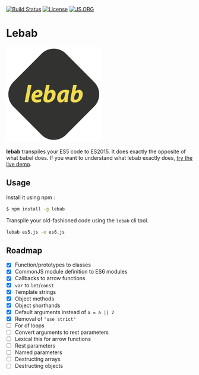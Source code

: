 [![Build Status](https://img.shields.io/travis/mohebifar/lebab.svg?style=flat-square)](http://travis-ci.org/mohebifar/lebab) [![License](http://img.shields.io/:license-mit-brightgreen.svg?style=flat-square)](http://mohebifar.mit-license.org) [![JS.ORG](https://img.shields.io/badge/js.org-xto6-ffb400.svg?style=flat-square)](http://js.org)

# Lebab
![Lebab](https://raw.githubusercontent.com/mohebifar/lebab-logo/master/logo.png)

**lebab** transpiles your ES5 code to ES2015. It does exactly the opposite of what babel does. If you want to understand what lebab exactly does, [try the live demo](http://lebab.io/try-it).


## Usage
Install it using npm :

```bash
$ npm install -g lebab
```

Transpile your old-fashioned code using the `lebab` cli tool.
```bash
lebab es5.js -o es6.js
```

## Roadmap
- [x] Function/prototypes to classes
- [x] CommonJS module definition to ES6 modules
- [x] Callbacks to arrow functions
- [x] `var` to `let`/`const`
- [x] Template strings
- [x] Object methods
- [x] Object shorthands
- [x] Default arguments instead of `a = a || 2`
- [x] Removal of `"use strict"`
- [ ] For of loops
- [ ] Convert arguments to rest parameters
- [ ] Lexical this for arrow functions
- [ ] Rest parameters
- [ ] Named parameters
- [ ] Destructing arrays
- [ ] Destructing objects
